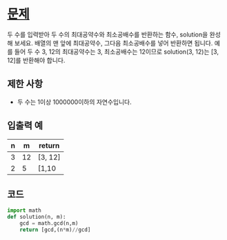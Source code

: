 # [문제](https://programmers.co.kr/learn/courses/30/lessons/12940)  
두 수를 입력받아 두 수의 최대공약수와 최소공배수를 반환하는 함수, solution을 완성해 보세요. 배열의 맨 앞에 최대공약수, 그다음 최소공배수를 넣어 반환하면 됩니다. 예를 들어 두 수 3, 12의 최대공약수는 3, 최소공배수는 12이므로 solution(3, 12)는 [3, 12]를 반환해야 합니다.

## 제한 사항  
- 두 수는 1이상 1000000이하의 자연수입니다.

## 입출력 예  
|n|m|return|
|-----|-----|----|
|3|12|[3, 12]|
|2|5|[1,10|

## 코드  

```python
import math
def solution(n, m):
    gcd = math.gcd(n,m)
    return [gcd,(n*m)//gcd]
```
